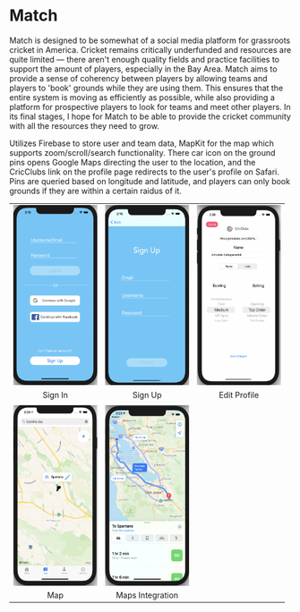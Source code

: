 # Match

Match is designed to be somewhat of a social media platform for grassroots cricket in America. Cricket remains critically underfunded and resources are quite limited — there aren't enough quality fields and practice facilities to support the amount of players, especially in the Bay Area. Match aims to provide a sense of coherency between players by allowing teams and players to 'book' grounds while they are using them. This ensures that the entire system is moving as efficiently as possible, while also providing a platform for prospective players to look for teams and meet other players. In its final stages, I hope for Match to be able to provide the cricket community with all the resources they need to grow. 

Utilizes Firebase to store user and team data, MapKit for the map which supports zoom/scroll/search functionality. There car icon on the ground pins opens Google Maps directing the user to the location, and the CricClubs link on the profile page redirects to the user's profile on Safari. Pins are queried based on longitude and latitude, and players can only book grounds if they are within a certain raidus of it. 

| | | |
|:-------------------------:|:-------------------------:|:-------------------------:|
| <img width="150" height = "322.668810289" alt="SignIn Page" src="images/signIn.png">| <img width="150" height = "322.668810289" alt="SignUp Page" src="images/signUp.png">| <img width="150" height = "322.668810289" alt="Edit Profile Page" src="images/editProfile.png">| 
|Sign In|Sign Up|Edit Profile|
| | |
|<img width="150" height = "322.668810289" alt="Map Page" src="images/pin.png">| <img width="150" height = "322.668810289" alt="Route Page" src="images/route.png">|
|Map|Maps Integration|
